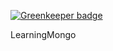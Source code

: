 
[![Greenkeeper badge](https://badges.greenkeeper.io/Alcha/LearningMongo.svg)](https://greenkeeper.io/)

LearningMongo
